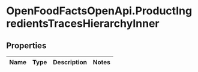 # OpenFoodFactsOpenApi.ProductIngredientsTracesHierarchyInner

## Properties

Name | Type | Description | Notes
------------ | ------------- | ------------- | -------------


